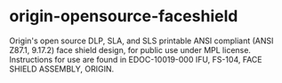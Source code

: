 # origin-opensource-faceshield
Origin's open source DLP, SLA, and SLS printable ANSI compliant (ANSI Z87.1, 9.17.2) face shield design, for public use under MPL license. Instructions for use are found in EDOC-10019-000 IFU, FS-104, FACE SHIELD ASSEMBLY, ORIGIN.


